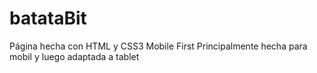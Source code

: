 # batataBit
Página hecha con HTML y CSS3 Mobile First
Principalmente hecha para mobil y luego adaptada a tablet
